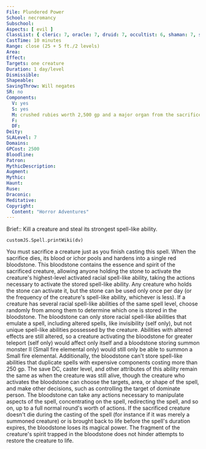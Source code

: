 ```yaml
---
File: Plundered Power
School: necromancy
Subschool: 
Aspects: [ evil ]
ClassList: { cleric: 7, oracle: 7, druid: 7, occultist: 6, shaman: 7, sorcerer: 7, wizard: 7, summoner: 6, unchained summoner: 6, witch: 7 }
CastTime: 10 minutes
Range: close (25 + 5 ft./2 levels)
Area: 
Effect: 
Targets: one creature
Duration: 1 day/level
Dismissible: 
Shapeable: 
SavingThrow: Will negates
SR: no
Components:
  V: yes
  S: yes
  M: crushed rubies worth 2,500 gp and a major organ from the sacrificed target, see text
  F: 
  DF: 
Deity: 
SLALevel: 7
Domains: 
GPCost: 2500
Bloodline: 
Patron: 
MythicDescription: 
Augment: 
Mythic: 
Haunt: 
Ruse: 
Draconic: 
Meditative: 
Copyright:
  Content: "Horror Adventures"
---
```

Brief:: Kill a creature and steal its strongest spell-like ability.

```dataviewjs
customJS.Spell.printWiki(dv)
```

You must sacrifice a creature just as you finish casting this spell. When the sacrifice dies, its blood or ichor pools and hardens into a single red bloodstone. This bloodstone contains the essence and spirit of the sacrificed creature, allowing anyone holding the stone to activate the creature's highest-level activated racial spell-like ability, taking the actions necessary to activate the stored spell-like ability. Any creature who holds the stone can activate it, but the stone can be used only once per day (or the frequency of the creature's spell-like ability, whichever is less). If a creature has several racial spell-like abilities of the same spell level, choose randomly from among them to determine which one is stored in the bloodstone. The bloodstone can only store racial spell-like abilities that emulate a spell, including altered spells, like invisibility (self only), but not unique spell-like abilities possessed by the creature. Abilities with altered effects are still altered, so a creature activating the bloodstone for greater teleport (self only) would affect only itself and a bloodstone storing summon monster II (Small fire elemental only) would still only be able to summon a Small fire elemental. Additionally, the bloodstone can't store spell-like abilities that duplicate spells with expensive components costing more than 250 gp.  The save DC, caster level, and other attributes of this ability remain the same as when the creature was still alive, though the creature who activates the bloodstone can choose the targets, area, or shape of the spell, and make other decisions, such as  controlling the target of dominate person. The bloodstone can take any actions necessary to manipulate aspects of the spell, concentrating on the spell, redirecting the spell, and so on, up to a full normal round's worth of actions.  If the sacrificed creature doesn't die during the casting of the spell (for instance if it was merely a summoned creature) or is brought back to life before the spell's duration expires, the bloodstone loses its magical power. The fragment of the creature's spirit trapped in the bloodstone does not hinder attempts to restore the creature to life.
